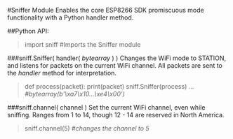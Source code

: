 #Sniffer Module
Enables the core ESP8266 SDK promiscuous mode functionality with a Python handler method.

##Python API:
>import sniff  #Imports the Sniffer module

###sniff.Sniffer( handler( *bytearray* ) )
Changes the WiFi mode to STATION, and listens for packets on the current WiFi channel.
All packets are sent to the *handler* method for interpretation.

>def process(packet):
>	print(packet) 
>sniff.Sniffer(process)
>...
>*#bytearray(b'\xa7\x10\...\xe4\x00')*

###sniff.channel( channel )
Set the current WiFi channel, even while sniffing.
Ranges from 1 to 14, though 12 - 14 are reserved in North America.

>sniff.channel(5) *#changes the channel to 5*

